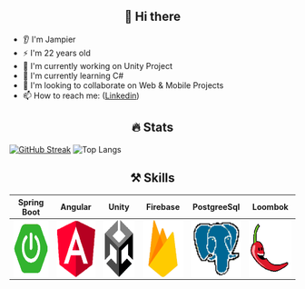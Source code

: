 <p>
        <h2 align="center">👋 Hi there</h2>
</p>

- 👂 I'm Jampier
- ⚡ I'm 22 years old
- 🔭 I'm currently working on Unity Project
- 🌱 I'm currently learning C#
- 👯 I'm looking to collaborate on Web & Mobile Projects
- 📫 How to reach me: ([Linkedin](https://www.linkedin.com/in/jampier-ventura-hernandez/))

<p>
        <h2 align="center">🔥 Stats</h2>
</p>

[![GitHub Streak](https://github-readme-streak-stats.herokuapp.com/?user=JampiV&theme=synthwave&hide_border=true&border_radius=3.8&date_format=M%20j%5B%2C%20Y%5D&bg_color=00000000&count_private=true)](https://github.com/anuraghazra/github-readme-stats)
![Top Langs](https://github-readme-stats.vercel.app/api/top-langs/?username=JampiV&layout=compact&theme=synthwave&hide_border=true&border_radius=3.8&bg_color=00000000&count_private=true)

<p>
        <h2 align="center">⚒️ Skills</h2>
</p>

| <a target="_blank">Spring Boot</a> | <a target="_blank">Angular</a> | <a target="_blank">Unity</a> | <a target="_blank">Firebase</a> |<a target="_blank">PostgreeSql</a> | <a target="_blank">Loombok</a> |
| :---: | :---: | :---: | :---: | :---: | :---: |
<img align='center' src='https://github.com/JampiV/JampiV/blob/main/ico/px_springboot.png?raw=true' width="100px"  height='100px'> | <img align='center' width="100px" src='https://github.com/JampiV/JampiV/blob/main/ico/px_angular.png?raw=true' height='100px'>  | <img align='center' src='https://github.com/JampiV/JampiV/blob/main/ico/px_unity.png?raw=true' width="100px" height='100px'> | <img align='center' src='https://github.com/JampiV/JampiV/blob/main/ico/px_firebase.png?raw=true' width="100px" height='100px'> | <img align='center' src='https://github.com/JampiV/JampiV/blob/main/ico/px_postgreesql.png?raw=true' width="100px" height='100px'> | <img align='center' src='https://github.com/JampiV/JampiV/blob/main/ico/px_loombok.png?raw=true' width="100px" height='100px'> |